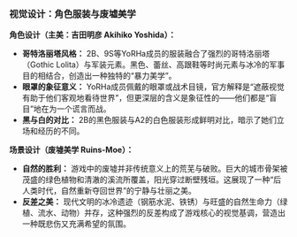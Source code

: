 ### 视觉设计：角色服装与废墟美学

**角色设计（主美：吉田明彦 Akihiko Yoshida）：**
*   **哥特洛丽塔风格：** 2B、9S等YoRHa成员的服装融合了强烈的哥特洛丽塔（Gothic Lolita）与军装元素。黑色、蕾丝、高跟鞋等时尚元素与冰冷的军事目的相结合，创造出一种独特的“暴力美学”。
*   **眼罩的象征意义：** YoRHa成员佩戴的眼罩或战术目镜，官方解释是“遮蔽视觉有助于他们客观地看待世界”，但更深层的含义是象征性的——他们都是“盲目”地在为一个谎言而战。
*   **黑与白的对比：** 2B的黑色服装与A2的白色服装形成鲜明对比，暗示了她们立场和经历的不同。

**场景设计（废墟美学 Ruins-Moe）：**
*   **自然的胜利：** 游戏中的废墟并非传统意义上的荒芜与破败。巨大的城市骨架被茂盛的绿色植物和清澈的溪流所覆盖，阳光穿过断壁残垣。这展现了一种“后人类时代，自然重新夺回世界”的宁静与壮丽之美。
*   **反差之美：** 现代文明的冰冷遗迹（钢筋水泥、铁锈）与旺盛的自然生命力（绿植、流水、动物）并存，这种强烈的反差构成了游戏核心的视觉基调，营造出一种既悲伤又充满希望的氛围。